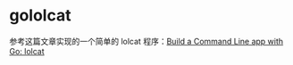 # gololcat

参考这篇文章实现的一个简单的 lolcat 程序：[Build a Command Line app with Go: lolcat](https://flaviocopes.com/go-tutorial-lolcat/)
